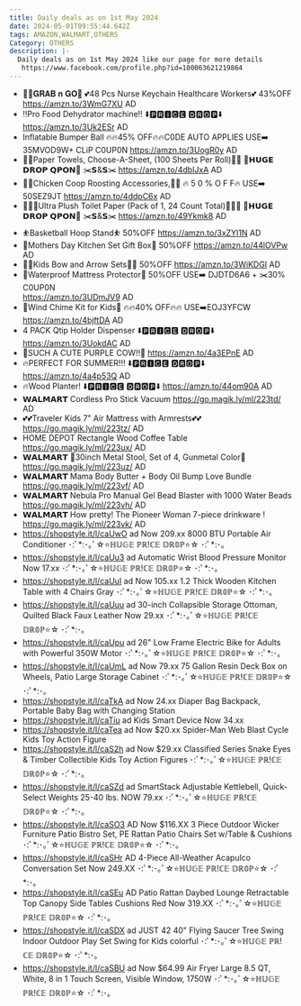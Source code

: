 ```yaml
---
title: Daily deals as on 1st May 2024
date: 2024-05-01T09:55:44.642Z
tags: AMAZON,WALMART,OTHERS
Category: OTHERS
description: |-
  Daily deals as on 1st May 2024 like our page for more details
   https://www.facebook.com/profile.php?id=100063621219864
---
```

* 🏃‍♀️𝐆𝐑𝐀𝐁 𝐧 𝐆𝐎🏃
  💕48 Pcs Nurse Keychain Healthcare Workers💕
   43%OFF
  https://amzn.to/3WmG7XU
  AD
*  ‼️Pro Food Dehydrator machine‼️
  ⬇️🅿🆁🅸🅲🅴 🅳🆁🅾🅿⬇️
  https://amzn.to/3Uk2ESr
  AD
* Inflatable Bumper Ball
  🔥🔥45% OFF🔥🔥C0DE AUTO APPLIES
  USE➡️ 35MVOD9W+ CLiP C0UP0N
  https://amzn.to/3UogR0y
  AD
* 🧻🧻Paper Towels, Choose-A-Sheet,  (100 Sheets Per Roll)🧻🧻
   💸𝗛𝗨𝗚𝗘 𝗗𝗥𝗢𝗣 𝗤𝗣𝗢𝗡💸
  ✂️𝗦&𝗦✂️
  https://amzn.to/4dbIJxA
  AD
* 🐓🐓Chicken Coop Roosting Accessories,🐓🐓
  🔥 5 0 %  O F F🔥
  USE➡️ 50SEZ9JT
  https://amzn.to/4ddpC6x
  AD
* 🧻🚽🧻Ultra Plush Toilet Paper (Pack of 1, 24 Count Total)🧻🚽🧻
  💸𝗛𝗨𝗚𝗘 𝗗𝗥𝗢𝗣 𝗤𝗣𝗢𝗡💸
  ✂️𝗦&𝗦✂️
  https://amzn.to/49Ykmk8
  AD
* ⛹️Basketball Hoop Stand⛹️
   50%OFF
  https://amzn.to/3xZYI1N
  AD
* 💟Mothers Day Kitchen Set Gift Box💟
   50%OFF
  https://amzn.to/44lOVPw
  AD
* 🎯🏹Kids Bow and Arrow Sets🏹🎯
  50%OFF
  https://amzn.to/3WiKDGI
  AD
* 🌟Waterproof Mattress Protector🌟
  50%OFF
  USE➡️  DJDTD6A6 +  ✂️30% C0UP0N\
  https://amzn.to/3UDmJV9
  AD
* 🌟Wind Chime Kit for Kids🌟
  🔥🔥40% OFF🔥🔥 
  USE➡️EOJ3YFCW
  https://amzn.to/4bjftDA
  AD
* 4 PACK Qtip Holder Dispenser
   ⬇️🅿🆁🅸🅲🅴 🅳🆁🅾🅿⬇️
  https://amzn.to/3UokdAC
  AD
* 💜SUCH A CUTE PURPLE COW!!💜
  https://amzn.to/4a3EPnE
  AD
* 🔥PERFECT FOR SUMMER!!! 
   ⬇️🅿🆁🅸🅲🅴 🅳🆁🅾🅿⬇️
  https://amzn.to/4a4p53Q
  AD
* 🔥Wood Planter!
  ⬇️🅿🆁🅸🅲🅴 🅳🆁🅾🅿⬇️
  https://amzn.to/44om90A
  AD
* 𝗪𝗔𝗟𝗠𝗔𝗥𝗧
  Cordless Pro Stick Vacuum
  https://go.magik.ly/ml/223td/
  AD
* 💕💕Traveler Kids 7" Air Mattress with Armrests💕💕
  https://go.magik.ly/ml/223tz/
  AD
* HOME DEPOT 
   Rectangle Wood Coffee Table
  https://go.magik.ly/ml/223ux/
  AD
* 𝗪𝗔𝗟𝗠𝗔𝗥𝗧
  🌟30inch Metal Stool, Set of 4, Gunmetal Color🌟
  https://go.magik.ly/ml/223uz/
  AD
* 𝗪𝗔𝗟𝗠𝗔𝗥𝗧
  Mama Body Butter + Body Oil Bump Love Bundle
  https://go.magik.ly/ml/223vf/
  AD
* 𝗪𝗔𝗟𝗠𝗔𝗥𝗧
  Nebula Pro Manual Gel Bead Blaster with 1000 Water Beads
  https://go.magik.ly/ml/223vh/
  AD
* 𝗪𝗔𝗟𝗠𝗔𝗥𝗧
  How pretty! The Pioneer Woman 7-piece drinkware  ! 
  https://go.magik.ly/ml/223vk/
  AD
* https://shopstyle.it/l/caUwO   ad
  Now 209.xx
  8000 BTU Portable Air Conditioner
  ･:ﾟ*:･｡ﾟ☆⭐ℍ𝕌𝔾𝔼 ℙℝ!ℂ𝔼 𝔻ℝ𝟘ℙ⭐☆ ･:ﾟ*:･｡
* https://shopstyle.it/l/caUu3       ad
  Automatic Wrist Blood Pressure Monitor Now 17.xx
  ･:ﾟ*:･｡ﾟ☆⭐ℍ𝕌𝔾𝔼 ℙℝ!ℂ𝔼 𝔻ℝ𝟘ℙ⭐☆ ･:ﾟ*:･｡
* https://shopstyle.it/l/caUuI       ad
  Now 105.xx
  1.2 Thick Wooden Kitchen Table with 4 Chairs Gray
  ･:ﾟ*:･｡ﾟ☆⭐ℍ𝕌𝔾𝔼 ℙℝ!ℂ𝔼 𝔻ℝ𝟘ℙ⭐☆ ･:ﾟ*:･｡
* https://shopstyle.it/l/caUuu    ad
  30-inch Collapsible Storage Ottoman, Quilted Black Faux Leather
  Now 29.xx
  ･:ﾟ*:･｡ﾟ☆⭐ℍ𝕌𝔾𝔼 ℙℝ!ℂ𝔼 𝔻ℝ𝟘ℙ⭐☆ ･:ﾟ*:･｡
* https://shopstyle.it/l/caUpu     ad
  26" Low Frame Electric Bike for Adults with Powerful 350W Motor
  ･:ﾟ*:･｡ﾟ☆⭐ℍ𝕌𝔾𝔼 ℙℝ!ℂ𝔼 𝔻ℝ𝟘ℙ⭐☆ ･:ﾟ*:･｡
* https://shopstyle.it/l/caUmL     ad
  Now 79.xx
  75 Gallon Resin Deck Box on Wheels, Patio Large Storage Cabinet
  ･:ﾟ*:･｡ﾟ☆⭐ℍ𝕌𝔾𝔼 ℙℝ!ℂ𝔼 𝔻ℝ𝟘ℙ⭐☆ ･:ﾟ*:･｡
* https://shopstyle.it/l/caTkA   ad
  Now 24.xx
  Diaper Bag Backpack, Portable Baby Bag with Changing Station
* https://shopstyle.it/l/caTiu    ad
  Kids Smart Device
  Now 34.xx
* https://shopstyle.it/l/caTea  ad
  Now $20.xx
  Spider-Man Web Blast Cycle Kids Toy Action Figure
* https://shopstyle.it/l/caS2h   ad
  Now $29.xx
  Classified Series Snake Eyes & Timber Collectible Kids Toy Action Figures
  ･:ﾟ*:･｡ﾟ☆⭐ℍ𝕌𝔾𝔼 ℙℝ!ℂ𝔼 𝔻ℝ𝟘ℙ⭐☆ ･:ﾟ*:･｡
* https://shopstyle.it/l/caSZd   ad
  SmartStack Adjustable Kettlebell, Quick-Select Weights 25-40 lbs.  NOW 79.xx
  ･:ﾟ*:･｡ﾟ☆⭐ℍ𝕌𝔾𝔼 ℙℝ!ℂ𝔼 𝔻ℝ𝟘ℙ⭐☆ ･:ﾟ*:･｡
* https://shopstyle.it/l/caSO3   AD
  Now $116.XX
  3 Piece Outdoor Wicker Furniture Patio Bistro Set, PE Rattan Patio Chairs Set w/Table & Cushions
  ･:ﾟ*:･｡ﾟ☆⭐ℍ𝕌𝔾𝔼 ℙℝ!ℂ𝔼 𝔻ℝ𝟘ℙ⭐☆ ･:ﾟ*:･｡
* https://shopstyle.it/l/caSHr AD
  4-Piece All-Weather Acapulco Conversation Set
  Now 249.XX
  ･:ﾟ*:･｡ﾟ☆⭐ℍ𝕌𝔾𝔼 ℙℝ!ℂ𝔼 𝔻ℝ𝟘ℙ⭐☆ ･:ﾟ*:･｡
* https://shopstyle.it/l/caSEu    AD
  Patio Rattan Daybed Lounge Retractable Top Canopy Side Tables Cushions Red
  Now 319.XX
  ･:ﾟ*:･｡ﾟ☆⭐ℍ𝕌𝔾𝔼 ℙℝ!ℂ𝔼 𝔻ℝ𝟘ℙ⭐☆ ･:ﾟ*:･｡
* https://shopstyle.it/l/caSDX    ad
  JUST 42
  40" Flying Saucer Tree Swing Indoor Outdoor Play Set Swing for Kids colorful
  ･:ﾟ*:･｡ﾟ☆⭐ℍ𝕌𝔾𝔼 ℙℝ!ℂ𝔼 𝔻ℝ𝟘ℙ⭐☆ ･:ﾟ*:･｡
* https://shopstyle.it/l/caSBU   ad
  Now $64.99
  Air Fryer Large 8.5 QT, White, 8 in 1 Touch Screen, Visible Window, 1750W
  ･:ﾟ*:･｡ﾟ☆⭐ℍ𝕌𝔾𝔼 ℙℝ!ℂ𝔼 𝔻ℝ𝟘ℙ⭐☆ ･:ﾟ*:･｡